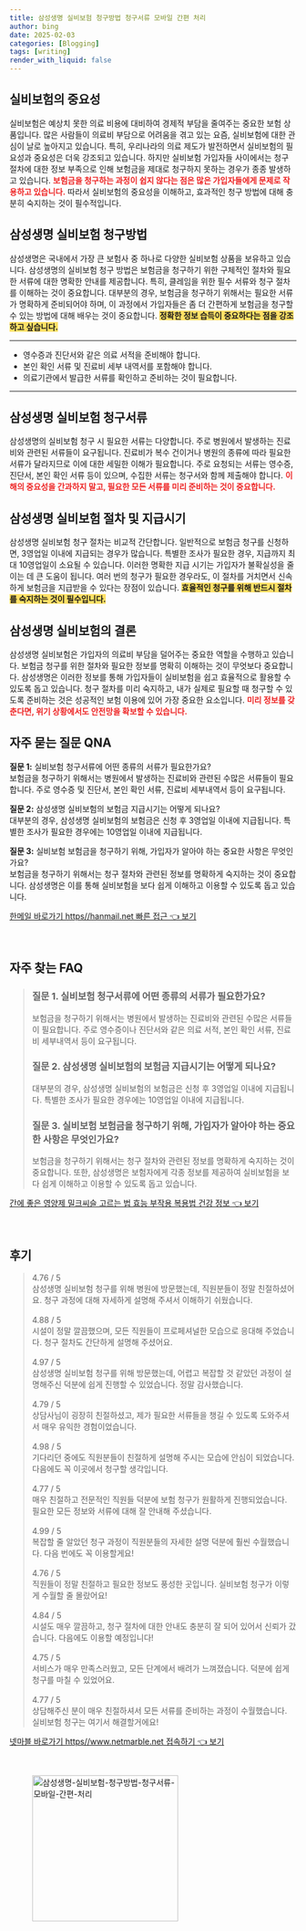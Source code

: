 ```yaml
---
title: 삼성생명 실비보험 청구방법 청구서류 모바일 간편 처리
author: bing
date: 2025-02-03
categories: [Blogging]
tags: [writing]
render_with_liquid: false
---
```



<h2 id='실비보험의 중요성'>실비보험의 중요성</h2>

<p>실비보험은 예상치 못한 의료 비용에 대비하여 경제적 부담을 줄여주는 중요한 보험 상품입니다. 많은 사람들이 의료비 부담으로 어려움을 겪고 있는 요즘, 실비보험에 대한 관심이 날로 높아지고 있습니다. 특히, 우리나라의 의료 제도가 발전하면서 실비보험의 필요성과 중요성은 더욱 강조되고 있습니다. 하지만 실비보험 가입자들 사이에서는 청구 절차에 대한 정보 부족으로 인해 보험금을 제대로 청구하지 못하는 경우가 종종 발생하고 있습니다. <b><span style="color: #ee2323;">보험금을 청구하는 과정이 쉽지 않다는 점은 많은 가입자들에게 문제로 작용하고 있습니다.</span></b> 따라서 실비보험의 중요성을 이해하고, 효과적인 청구 방법에 대해 충분히 숙지하는 것이 필수적입니다.</p>

<h2 id='삼성생명 실비보험 청구방법'>삼성생명 실비보험 청구방법</h2>

<p>삼성생명은 국내에서 가장 큰 보험사 중 하나로 다양한 실비보험 상품을 보유하고 있습니다. 삼성생명의 실비보험 청구 방법은 보험금을 청구하기 위한 구체적인 절차와 필요한 서류에 대한 명확한 안내를 제공합니다. 특히, 클레임을 위한 필수 서류와 청구 절차를 이해하는 것이 중요합니다. 대부분의 경우, 보험금을 청구하기 위해서는 필요한 서류가 명확하게 준비되어야 하며, 이 과정에서 가입자들은 좀 더 간편하게 보험금을 청구할 수 있는 방법에 대해 배우는 것이 중요합니다. <b><span style="background-color: #ffe066;">정확한 정보 습득이 중요하다는 점을 강조하고 싶습니다.</span></b></p>

<hr />

<ul>
    <li>영수증과 진단서와 같은 의료 서적을 준비해야 합니다.</li>
    <li>본인 확인 서류 및 진료비 세부 내역서를 포함해야 합니다.</li>
    <li>의료기관에서 발급한 서류를 확인하고 준비하는 것이 필요합니다.</li>
</ul>

<hr />

<h2 id='삼성생명 실비보험 청구서류'>삼성생명 실비보험 청구서류</h2>

<p>삼성생명의 실비보험 청구 시 필요한 서류는 다양합니다. 주로 병원에서 발생하는 진료비와 관련된 서류들이 요구됩니다. 진료비가 복수 건이거나 병원의 종류에 따라 필요한 서류가 달라지므로 이에 대한 세밀한 이해가 필요합니다. 주로 요청되는 서류는 영수증, 진단서, 본인 확인 서류 등이 있으며, 수집한 서류는 청구서와 함께 제출해야 합니다. <b><span style="color: #ee2323;">이해의 중요성을 간과하지 말고, 필요한 모든 서류를 미리 준비하는 것이 중요합니다.</span></b></p>

<h2 id='삼성생명 실비보험 절차 및 지급시기'>삼성생명 실비보험 절차 및 지급시기</h2>

<p>삼성생명 실비보험 청구 절차는 비교적 간단합니다. 일반적으로 보험금 청구를 신청하면, 3영업일 이내에 지급되는 경우가 많습니다. 특별한 조사가 필요한 경우, 지급까지 최대 10영업일이 소요될 수 있습니다. 이러한 명확한 지급 시기는 가입자가 불확실성을 줄이는 데 큰 도움이 됩니다. 여러 번의 청구가 필요한 경우라도, 이 절차를 거치면서 신속하게 보험금을 지급받을 수 있다는 장점이 있습니다. <b><span style="background-color: #ffe066;">효율적인 청구를 위해 반드시 절차를 숙지하는 것이 필수입니다.</span></b></p>

<h2 id='삼성생명 실비보험의 결론'>삼성생명 실비보험의 결론</h2>

<p>삼성생명 실비보험은 가입자의 의료비 부담을 덜어주는 중요한 역할을 수행하고 있습니다. 보험금 청구를 위한 절차와 필요한 정보를 명확히 이해하는 것이 무엇보다 중요합니다. 삼성생명은 이러한 정보를 통해 가입자들이 실비보험을 쉽고 효율적으로 활용할 수 있도록 돕고 있습니다. 청구 절차를 미리 숙지하고, 내가 실제로 필요할 때 청구할 수 있도록 준비하는 것은 성공적인 보험 이용에 있어 가장 중요한 요소입니다. <b><span style="color: #ee2323;">미리 정보를 갖춘다면, 위기 상황에서도 안전망을 확보할 수 있습니다.</span></b></p>

<h2 id='자주 묻는 질문 QNA'>자주 묻는 질문 QNA</h2>

<p><b>질문 1:</b> 실비보험 청구서류에 어떤 종류의 서류가 필요한가요? <br>보험금을 청구하기 위해서는 병원에서 발생하는 진료비와 관련된 수많은 서류들이 필요합니다. 주로 영수증 및 진단서, 본인 확인 서류, 진료비 세부내역서 등이 요구됩니다.</p>

<p><b>질문 2:</b> 삼성생명 실비보험의 보험금 지급시기는 어떻게 되나요?<br>대부분의 경우, 삼성생명 실비보험의 보험금은 신청 후 3영업일 이내에 지급됩니다. 특별한 조사가 필요한 경우에는 10영업일 이내에 지급됩니다.</p>

<p><b>질문 3:</b> 실비보험 보험금을 청구하기 위해, 가입자가 알아야 하는 중요한 사항은 무엇인가요? <br>보험금을 청구하기 위해서는 청구 절차와 관련된 정보를 명확하게 숙지하는 것이 중요합니다. 삼성생명은 이를 통해 실비보험을 보다 쉽게 이해하고 이용할 수 있도록 돕고 있습니다.</p>


<p><a class="click-button" title="한메일 바로가기 https//hanmail.net 빠른 접근" href="https://blackassets.github.io/posts/%ED%95%9C%EB%A9%94%EC%9D%BC-%EB%B0%94%EB%A1%9C%EA%B0%80%EA%B8%B0-httpshanmail.net-%EB%B9%A0%EB%A5%B8-%EC%A0%91%EA%B7%BC/" rel="dofollow">한메일 바로가기 https//hanmail.net 빠른 접근 👈 보기</a></p><br>
<h2 id='자주_찾는_FAQ'>자주 찾는 FAQ</h2>
<div itemscope="" itemtype="https://schema.org/FAQPage"> 
<blockquote> 
<div itemscope="" itemprop="mainEntity" itemtype="https://schema.org/Question"> 
<h3 itemprop="name">질문 1. 실비보험 청구서류에 어떤 종류의 서류가 필요한가요?</h3> 
<div itemscope="" itemprop="acceptedAnswer" itemtype="https://schema.org/Answer"> 
<span itemprop="text"> 
<p>보험금을 청구하기 위해서는 병원에서 발생하는 진료비와 관련된 수많은 서류들이 필요합니다. 주로 영수증이나 진단서와 같은 의료 서적, 본인 확인 서류, 진료비 세부내역서 등이 요구됩니다.</p> 
</span> 
</div> 
</div> 

<div itemscope="" itemprop="mainEntity" itemtype="https://schema.org/Question"> 
<h3 itemprop="name">질문 2. 삼성생명 실비보험의 보험금 지급시기는 어떻게 되나요?</h3> 
<div itemscope="" itemprop="acceptedAnswer" itemtype="https://schema.org/Answer"> 
<span itemprop="text"> 
<p>대부분의 경우, 삼성생명 실비보험의 보험금은 신청 후 3영업일 이내에 지급됩니다. 특별한 조사가 필요한 경우에는 10영업일 이내에 지급됩니다.</p> 
</span> 
</div> 
</div> 

<div itemscope="" itemprop="mainEntity" itemtype="https://schema.org/Question"> 
<h3 itemprop="name">질문 3. 실비보험 보험금을 청구하기 위해, 가입자가 알아야 하는 중요한 사항은 무엇인가요?</h3> 
<div itemscope="" itemprop="acceptedAnswer" itemtype="https://schema.org/Answer"> 
<span itemprop="text"> 
<p>보험금을 청구하기 위해서는 청구 절차와 관련된 정보를 명확하게 숙지하는 것이 중요합니다. 또한, 삼성생명은 보험자에게 각종 정보를 제공하여 실비보험을 보다 쉽게 이해하고 이용할 수 있도록 돕고 있습니다.</p> 
</span> 
</div> 
</div> 
</blockquote> 
</div>
<p><a class="click-button" title="간에 좋은 영양제 밀크씨슬 고르는 법 효능 부작용 복용법 건강 정보" href="https://blackassets.github.io/posts/%EA%B0%84%EC%97%90-%EC%A2%8B%EC%9D%80-%EC%98%81%EC%96%91%EC%A0%9C-%EB%B0%80%ED%81%AC%EC%94%A8%EC%8A%AC-%EA%B3%A0%EB%A5%B4%EB%8A%94-%EB%B2%95-%ED%9A%A8%EB%8A%A5-%EB%B6%80%EC%9E%91%EC%9A%A9-%EB%B3%B5%EC%9A%A9%EB%B2%95-%EA%B1%B4%EA%B0%95-%EC%A0%95%EB%B3%B4/" rel="dofollow">간에 좋은 영양제 밀크씨슬 고르는 법 효능 부작용 복용법 건강 정보 👈 보기</a></p><br>
<h2 id='후기'>후기</h2>
<div itemscope itemtype="https://schema.org/Product">
  <blockquote>
  <div itemprop="review" itemscope itemtype="https://schema.org/Review">
      <div itemprop="reviewRating" itemscope itemtype="https://schema.org/Rating"> <span itemprop="ratingValue">4.76</span> / <span itemprop="bestRating">5</span> </div>
      <span itemprop="reviewBody">삼성생명 실비보험 청구를 위해 병원에 방문했는데, 직원분들이 정말 친절하셨어요. 청구 과정에 대해 자세하게 설명해 주셔서 이해하기 쉬웠습니다.</span>
  </div>
  <br>
  <div itemprop="review" itemscope itemtype="https://schema.org/Review">
      <div itemprop="reviewRating" itemscope itemtype="https://schema.org/Rating"> <span itemprop="ratingValue">4.88</span> / <span itemprop="bestRating">5</span> </div>
      <span itemprop="reviewBody">시설이 정말 깔끔했으며, 모든 직원들이 프로페셔널한 모습으로 응대해 주었습니다. 청구 절차도 간단하게 설명해 주셨어요.</span>
  </div>
  <br>
  <div itemprop="review" itemscope itemtype="https://schema.org/Review">
      <div itemprop="reviewRating" itemscope itemtype="https://schema.org/Rating"> <span itemprop="ratingValue">4.97</span> / <span itemprop="bestRating">5</span> </div>
      <span itemprop="reviewBody">삼성생명 실비보험 청구를 위해 방문했는데, 어렵고 복잡할 것 같았던 과정이 설명해주신 덕분에 쉽게 진행할 수 있었습니다. 정말 감사했습니다.</span>
  </div>
  <br>
  <div itemprop="review" itemscope itemtype="https://schema.org/Review">
      <div itemprop="reviewRating" itemscope itemtype="https://schema.org/Rating"> <span itemprop="ratingValue">4.79</span> / <span itemprop="bestRating">5</span> </div>
      <span itemprop="reviewBody">상담사님이 굉장히 친절하셨고, 제가 필요한 서류들을 챙길 수 있도록 도와주셔서 매우 유익한 경험이었습니다.</span>
  </div>
  <br>
  <div itemprop="review" itemscope itemtype="https://schema.org/Review">
      <div itemprop="reviewRating" itemscope itemtype="https://schema.org/Rating"> <span itemprop="ratingValue">4.98</span> / <span itemprop="bestRating">5</span> </div>
      <span itemprop="reviewBody">기다리던 중에도 직원분들이 친절하게 설명해 주시는 모습에 안심이 되었습니다. 다음에도 꼭 이곳에서 청구할 생각입니다.</span>
  </div>
  <br>
  <div itemprop="review" itemscope itemtype="https://schema.org/Review">
      <div itemprop="reviewRating" itemscope itemtype="https://schema.org/Rating"> <span itemprop="ratingValue">4.77</span> / <span itemprop="bestRating">5</span> </div>
      <span itemprop="reviewBody">매우 친절하고 전문적인 직원들 덕분에 보험 청구가 원활하게 진행되었습니다. 필요한 모든 정보와 서류에 대해 잘 안내해 주셨습니다.</span>
  </div>
  <br>
  <div itemprop="review" itemscope itemtype="https://schema.org/Review">
      <div itemprop="reviewRating" itemscope itemtype="https://schema.org/Rating"> <span itemprop="ratingValue">4.99</span> / <span itemprop="bestRating">5</span> </div>
      <span itemprop="reviewBody">복잡할 줄 알았던 청구 과정이 직원분들의 자세한 설명 덕분에 훨씬 수월했습니다. 다음 번에도 꼭 이용할게요!</span>
  </div>
  <br>
  <div itemprop="review" itemscope itemtype="https://schema.org/Review">
      <div itemprop="reviewRating" itemscope itemtype="https://schema.org/Rating"> <span itemprop="ratingValue">4.76</span> / <span itemprop="bestRating">5</span> </div>
      <span itemprop="reviewBody">직원들이 정말 친절하고 필요한 정보도 풍성한 곳입니다. 실비보험 청구가 이렇게 수월할 줄 몰랐어요!</span>
  </div>
  <br>
  <div itemprop="review" itemscope itemtype="https://schema.org/Review">
      <div itemprop="reviewRating" itemscope itemtype="https://schema.org/Rating"> <span itemprop="ratingValue">4.84</span> / <span itemprop="bestRating">5</span> </div>
      <span itemprop="reviewBody">시설도 매우 깔끔하고, 청구 절차에 대한 안내도 충분히 잘 되어 있어서 신뢰가 갔습니다. 다음에도 이용할 예정입니다!</span>
  </div>
  <br>
  <div itemprop="review" itemscope itemtype="https://schema.org/Review">
      <div itemprop="reviewRating" itemscope itemtype="https://schema.org/Rating"> <span itemprop="ratingValue">4.75</span> / <span itemprop="bestRating">5</span> </div>
      <span itemprop="reviewBody">서비스가 매우 만족스러웠고, 모든 단계에서 배려가 느껴졌습니다. 덕분에 쉽게 청구를 마칠 수 있었어요.</span>
  </div>
  <br>
  <div itemprop="review" itemscope itemtype="https://schema.org/Review">
      <div itemprop="reviewRating" itemscope itemtype="https://schema.org/Rating"> <span itemprop="ratingValue">4.77</span> / <span itemprop="bestRating">5</span> </div>
      <span itemprop="reviewBody">상담해주신 분이 매우 친절하셔서 모든 서류를 준비하는 과정이 수월했습니다. 실비보험 청구는 여기서 해결할거에요!</span>
  </div>
  </blockquote>
</div>
<p><a class="click-button" title="넷마블 바로가기 https//www.netmarble.net 접속하기" href="https://blackassets.github.io/posts/%EB%84%B7%EB%A7%88%EB%B8%94-%EB%B0%94%EB%A1%9C%EA%B0%80%EA%B8%B0-httpswww.netmarble.net-%EC%A0%91%EC%86%8D%ED%95%98%EA%B8%B0/" rel="dofollow">넷마블 바로가기 https//www.netmarble.net 접속하기 👈 보기</a></p><br>
<figure class="image"><img src="https://blackassets.github.io/assets/img/thumbnail/삼성생명-실비보험-청구방법-청구서류-모바일-간편-처리.webp" alt="삼성생명-실비보험-청구방법-청구서류-모바일-간편-처리" width="256" height="256"></figure>